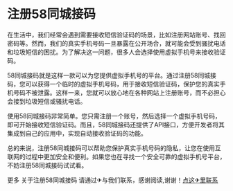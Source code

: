 # 注册58同城接码

在生活中，我们经常会遇到需要接收短信验证码的场景，比如注册网站账号、找回密码等。然而，我们的真实手机号码一旦暴露在公开场合，就可能会受到骚扰电话和垃圾短信的困扰。为了解决这一问题，很多人会选择使用虚拟手机号来接收验证码。

58同城接码就是这样一款可以为您提供虚拟手机号的平台。通过注册58同城接码，您可以获得一个临时的虚拟手机号码，用于接收短信验证码，保护您的真实手机号码不被泄露。这样一来，您就可以放心地在各种网站上注册账号，而不必担心会接到垃圾短信或骚扰电话。

使用58同城接码非常简单。您只需注册一个账号，然后选择一个虚拟手机号码，即可开始接收短信验证码。而且，58同城接码还提供了API接口，方便开发者将其集成到自己的应用中，实现自动接收验证码的功能。

总的来说，注册58同城接码可以帮助您保护真实手机号码的隐私，让您在使用互联网的过程中更加安全和便利。如果您也在寻找一个安全可靠的虚拟手机号平台，不妨注册58同城接码试试看。

更多 关于注册58同城接码 请通过✈与我们联系，感谢阅读,谢谢！[点这✈里联系](https://acc.k02.cc)